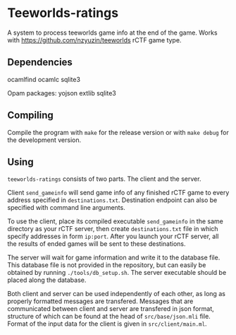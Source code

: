 Teeworlds-ratings
=================

A system to process teeworlds game info at the end of the game.
Works with https://github.com/nzyuzin/teeworlds rCTF game type.

Dependencies
------------

ocamlfind ocamlc sqlite3

Opam packages:
yojson extlib sqlite3

Compiling
---------

Compile the program with
`make`
for the release version or with
`make debug`
for the development version.

Using
-----

`teeworlds-ratings` consists of two parts. The client and the server.

Client `send_gameinfo` will send game info of any finished rCTF game to every address specified in `destinations.txt`. Destination endpoint can also be specified with command line arguments.

To use the client, place its compiled executable `send_gameinfo` in the same directory as your rCTF server, then create `destinations.txt` file in which specify addresses in form `ip:port`. After you launch your rCTF server, all the results of ended games will be sent to these destinations.

The server will wait for game information and write it to the database file. This database file is not provided in the repository, but can easily be obtained by running `./tools/db_setup.sh`. The server executable should be placed along the database.

Both client and server can be used independently of each other, as long as properly formatted messages are transfered. Messages that are communicated between client and server are transfered in json format, structure of which can be found at the head of `src/base/json.mli` file. Format of the input data for the client is given in `src/client/main.ml`.
